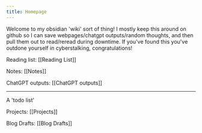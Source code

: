 ```yaml
---
title: Homepage
---
```

Welcome to my obsidian 'wiki' sort of thing! I mostly keep this around on github so I can save webpages/chatgpt outputs/random thoughts, and then pull them out to read/reread during downtime. If you've found this you've outdone yourself in cyberstalking, congratulations!

Reading list: [[Reading List]]

Notes: [[Notes]]

ChatGPT outputs: [[ChatGPT outputs]]

------

A 'todo list' 

Projects: [[Projects]]

Blog Drafts: [[Blog Drafts]]


